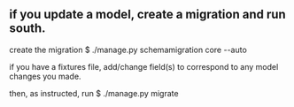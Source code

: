 ## if you update a model, create a migration and run south. 

create the migration
$ ./manage.py schemamigration core --auto

if you have a fixtures file, add/change field(s) to correspond to any model
changes you made. 

then, as instructed, run
$ ./manage.py migrate <appname>



